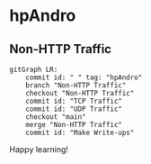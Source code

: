 # hpAndro

## Non-HTTP Traffic

```mermaid
gitGraph LR:
    commit id: " " tag: "hpAndro"
    branch "Non-HTTP Traffic"
    checkout "Non-HTTP Traffic"
    commit id: "TCP Traffic"
    commit id: "UDP Traffic"
    checkout "main"
    merge "Non-HTTP Traffic"
    commit id: "Make Write-ups"
```

Happy learning!